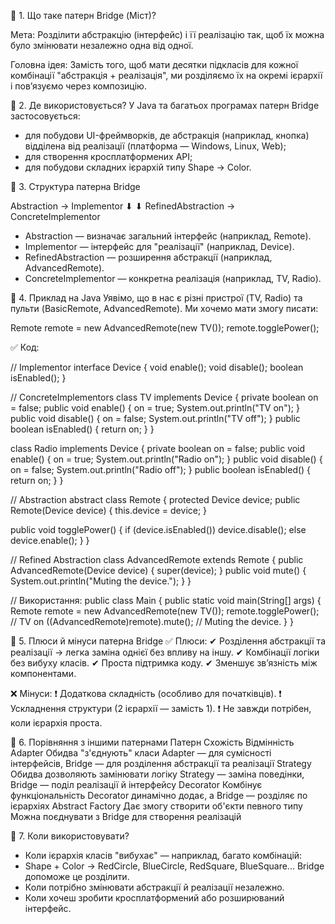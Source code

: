 🔷 1. Що таке патерн Bridge (Міст)?

Мета:
Розділити абстракцію (інтерфейс) і її реалізацію так, щоб їх
можна було змінювати незалежно одна від одної.

Головна ідея:
Замість того, щоб мати десятки підкласів для кожної комбінації
"абстракція + реалізація", ми розділяємо їх на окремі ієрархії
і пов’язуємо через композицію.

🔷 2. Де використовується?
У Java та багатьох програмах патерн Bridge застосовується:

* для побудови UI-фреймворків, де абстракція (наприклад, кнопка)
  відділена від реалізації (платформа — Windows, Linux, Web);
* для створення кросплатформених API;
* для побудови складних ієрархій типу Shape → Color.

🔷 3. Структура патерна Bridge

Abstraction     →   Implementor
⬇                       ⬇
RefinedAbstraction → ConcreteImplementor

* Abstraction — визначає загальний інтерфейс (наприклад, Remote).
* Implementor — інтерфейс для "реалізації" (наприклад, Device).
* RefinedAbstraction — розширення абстракції (наприклад, AdvancedRemote).
* ConcreteImplementor — конкретна реалізація (наприклад, TV, Radio).

🔷 4. Приклад на Java
Уявімо, що в нас є різні пристрої (TV, Radio) та пульти (BasicRemote,
AdvancedRemote). Ми хочемо мати змогу писати:

Remote remote = new AdvancedRemote(new TV());
remote.togglePower();

✅ Код:

// Implementor
interface Device {
void enable();
void disable();
boolean isEnabled();
}

// ConcreteImplementors
class TV implements Device {
private boolean on = false;
public void enable() { on = true; System.out.println("TV on"); }
public void disable() { on = false; System.out.println("TV off"); }
public boolean isEnabled() { return on; }
}

class Radio implements Device {
private boolean on = false;
public void enable() { on = true; System.out.println("Radio on"); }
public void disable() { on = false; System.out.println("Radio off"); }
public boolean isEnabled() { return on; }
}

// Abstraction
abstract class Remote {
protected Device device;
public Remote(Device device) { this.device = device; }

public void togglePower() {
if (device.isEnabled()) device.disable();
else device.enable();
}
}

// Refined Abstraction
class AdvancedRemote extends Remote {
public AdvancedRemote(Device device) { super(device); }
public void mute() {
System.out.println("Muting the device.");
}
}

// Використання:
public class Main {
public static void main(String[] args) {
Remote remote = new AdvancedRemote(new TV());
remote.togglePower();  // TV on
((AdvancedRemote)remote).mute(); // Muting the device.
}
}


🔷 5. Плюси й мінуси патерна Bridge
✅ Плюси:
✔ Розділення абстракції та реалізації → легка заміна однієї без впливу на іншу.
✔ Комбінації логіки без вибуху класів.
✔ Проста підтримка коду.
✔ Зменшує зв’язність між компонентами.

❌ Мінуси:
❗ Додаткова складність (особливо для початківців).
❗ Ускладнення структури (2 ієрархії — замість 1).
❗ Не завжди потрібен, коли ієрархія проста.

🔷 6. Порівняння з іншими патернами
Патерн	                Схожість	                                Відмінність
Adapter	                Обидва "з'єднують" класи	                Adapter — для сумісності інтерфейсів, Bridge — для розділення абстракції та реалізації
Strategy	            Обидва дозволяють замінювати логіку	        Strategy — заміна поведінки, Bridge — поділ реалізації й інтерфейсу
Decorator	            Комбінує функціональність	                Decorator динамічно додає, а Bridge — розділяє по ієрархіях
Abstract Factory	    Дає змогу створити об'єкти певного типу	    Можна поєднувати з Bridge для створення реалізацій

🔷 7. Коли використовувати?
* Коли ієрархія класів "вибухає" — наприклад, багато комбінацій:
* Shape + Color → RedCircle, BlueCircle, RedSquare, BlueSquare...
  Bridge допоможе це розділити.
* Коли потрібно змінювати абстракції й реалізації незалежно.
* Коли хочеш зробити кросплатформений або розширюваний інтерфейс.